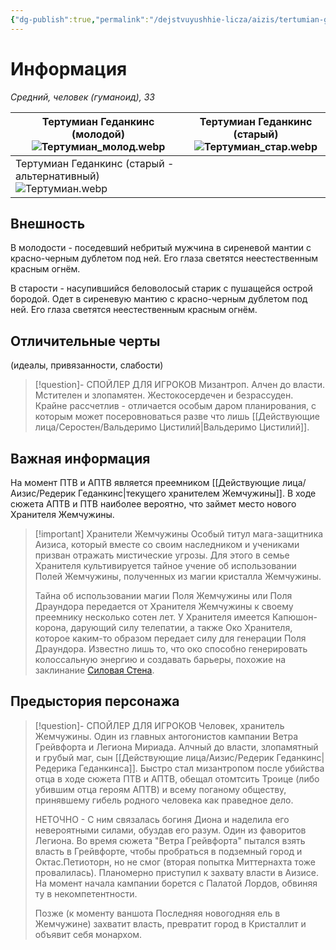 ```yaml
---
{"dg-publish":true,"permalink":"/dejstvuyushhie-licza/aizis/tertumian-gedankins/","dgPassFrontmatter":true}
---
```


# Информация

*Средний, человек (гуманоид), ЗЗ*

| Тертумиан Геданкинс (молодой)<br>![Тертумиан_молод.webp](/img/user/%D0%A2%D0%B5%D1%80%D1%82%D1%83%D0%BC%D0%B8%D0%B0%D0%BD_%D0%BC%D0%BE%D0%BB%D0%BE%D0%B4.webp)          | Тертумиан Геданкинс (старый)<br>![Тертумиан_стар.webp](/img/user/%D0%A2%D0%B5%D1%80%D1%82%D1%83%D0%BC%D0%B8%D0%B0%D0%BD_%D1%81%D1%82%D0%B0%D1%80.webp) |
| ------------------------------------------------------------------- | -------------------------------------------------------- |
| Тертумиан Геданкинс (старый - альтернативный)<br>![Тертумиан.webp](/img/user/%D0%A2%D0%B5%D1%80%D1%82%D1%83%D0%BC%D0%B8%D0%B0%D0%BD.webp) |                                                         |
## Внешность
В молодости - поседевший небритый мужчина в сиреневой мантии с красно-черным дублетом под ней. Его глаза светятся неестественным красным огнём.

В старости - насупившийся беловолосый старик с пушащейся острой бородой. Одет в сиреневую мантию с красно-черным дублетом под ней. Его глаза светятся неестественным красным огнём.
## Отличительные черты
(идеалы, привязанности, слабости)
> [!question]- СПОЙЛЕР ДЛЯ ИГРОКОВ
>Мизантроп. Алчен до власти. Мстителен и злопамятен. Жестокосердечен и безрассуден. Крайне рассчетлив - отличается особым даром планирования, с которым может посеровноваться разве что лишь [[Действующие лица/Серостен/Вальдеримо Цистилий\|Вальдеримо Цистилий]].
## Важная информация
На момент ПТВ и АПТВ является преемником [[Действующие лица/Аизис/Редерик Геданкинс\|текущего хранителем Жемчужины]].
В ходе сюжета АПТВ и ПТВ  наиболее вероятно, что займет место нового Хранителя Жемчужины.
> [!important] Хранители Жемчужины 
>  Особый титул мага-защитника Аизиса, который вместе со своим наследником и учениками призван отражать мистические угрозы. Для этого в семье Хранителя культивируется тайное учение об использовании Полей Жемчужины, полученных из магии кристалла Жемчужины.
>  
>  Тайна об использовании магии Поля Жемчужины или Поля Драундора передается от Хранителя Жемчужины к своему преемнику несколько сотен лет. У Хранителя имеется Капюшон-корона, дарующий силу телепатии, а также Око Хранителя, которое каким-то образом передает силу для генерации Поля Драундора. Известно лишь то, что око способно генерировать колоссальную энергию и создавать барьеры, похожие на заклинание [Силовая Стена](https://dnd.su/spells/314-wall_of_force/).
## Предыстория персонажа
> [!question]- СПОЙЛЕР ДЛЯ ИГРОКОВ
>Человек, хранитель Жемчужины. Один из главных антогонистов кампании Ветра Грейвфорта и Легиона Мириада. Алчный до власти, злопамятный и грубый маг, сын [[Действующие лица/Аизис/Редерик Геданкинс\|Редерика Геданкинса]]. Быстро стал мизантропом после убийства отца в ходе сюжета ПТВ и АПТВ, обещал отомтсить Троице (либо убившим отца героям АПТВ) и всему поганому обществу, принявшему гибель родного человека как праведное дело. 
>
>НЕТОЧНО - С ним связалась богиня Диона и наделила его невероятными силами, обуздав его разум. Один из фаворитов Легиона. 
>Во время сюжета "Ветра Грейвфорта" пытался взять власть в Грейвфорте, чтобы пробраться в подземный город и Октас.Петиоторн, но не смог (вторая попытка Миттернахта тоже провалилась). Планомерно приступил к захвату власти в Аизисе. 
>На момент начала кампании борется с Палатой Лордов, обвиняя ту в некомпетентности. 
>
>Позже (к моменту ваншота Последняя новогодняя ель в Жемчужине) захватит власть, превратит город в Кристаллит и объявит себя монархом.